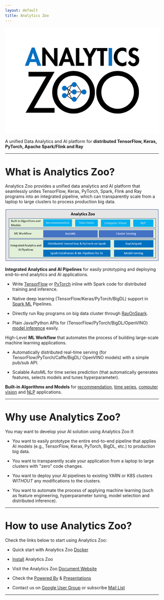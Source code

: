 ```yaml
---
layout: default
title: Analytics Zoo
---
```



[![analytics zoo logo](/assets/analytics_zoo.png)](https://analytics-zoo.github.io/master/#)

A unified Data Analytics and AI platform for **distributed TensorFlow, Keras, PyTorch, Apache Spark/Flink and Ray**

---

# <font size="6"> What is Analytics Zoo? </font>

Analytics Zoo provides a unified data analytics and AI platform that seamlessly unites TensorFlow, Keras, PyTorch, Spark, Flink and Ray programs into an integrated pipeline, which can transparently scale from a laptop to large clusters to process production big data.

[![analytics zoo block](/assets/analytics_zoo_block.png)](https://analytics-zoo.github.io/master/#)

**Integrated Analytics and AI Pipelines** for easily prototyping and deploying end-to-end analytics and AI applications. 

  - Write [TensorFlow](https://analytics-zoo.github.io/master/##distributed-tensorflow-and-keras-on-sparkbigdl) or [PyTorch](https://analytics-zoo.github.io/master/#ProgrammingGuide/pytorch/) inline with Spark code for distributed training and inference.

  - Native deep learning (TensorFlow/Keras/PyTorch/BigDL) support in [Spark ML](https://analytics-zoo.github.io/master/##nnframes) Pipelines.

  - Directly run Ray programs on big data cluster through [RayOnSpark](https://analytics-zoo.github.io/master/#ProgrammingGuide/rayonspark/). 

  - Plain Java/Python APIs for (TensorFlow/PyTorch/BigDL/OpenVINO) [model inference](https://analytics-zoo.github.io/master/##model-serving) easily. 

High-Level **ML Workflow** that automates the process of building large-scale machine learning applications.

  - Automatically distributed real-time serving (for TensorFlow/PyTorch/Caffe/BigDL/ OpenVINO models) with a simple pub/sub API. 

  - Scalable AutoML for time series prediction (that automatically generates features, selects models and tunes hyperparameter).

**Built-in Algorithms and Models** for [recommendation](https://analytics-zoo.github.io/master/#APIGuide/Models/recommendation/), [time series](https://analytics-zoo.github.io/master/#APIGuide/Models/anomaly-detection/), [computer vision](https://analytics-zoo.github.io/master/#APIGuide/Models/object-detection/) and [NLP](https://analytics-zoo.github.io/master/#APIGuide/Models/seq2seq/) applications.

---

# <font size="6">Why use Analytics Zoo? </font>

You may want to develop your AI solution using Analytics Zoo if:

- You want to easily prototype the entire end-to-end pipeline that applies AI models (e.g., TensorFlow, Keras, PyTorch, BigDL, etc.) to production big data.

- You want to transparently scale your application from a laptop to large clusters with "zero" code changes.

- You want to deploy your AI pipelines to existing YARN or K8S clusters *WITHOUT* any modifications to the clusters.

- You want to automate the process of applying machine learning (such as feature engineering, hyperparameter tuning, model selection and distributed inference). 


---

# <font size="6">How to use Analytics Zoo? </font>

Check the links below to start using Analytics Zoo:

- Quick start with Analytics Zoo [Docker](https://analytics-zoo.github.io/master/##docker-images-and-builders)

- [Install](https://analytics-zoo.github.io/master/##PythonUserGuide/install/) Analytics Zoo

- Visit the Analytics Zoo [Document Website](https://analytics-zoo.github.io/)

- Check the [Powered By](https://analytics-zoo.github.io/master/#powered-by/) & [Presentations](https://analytics-zoo.github.io/master/#presentations/)

- Contact us on [Google User Group](https://groups.google.com/forum/#!forum/bigdl-user-group) or subscribe [Mail List](mailto:bigdl-user-group+subscribe@googlegroups.com)

---






